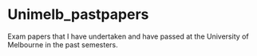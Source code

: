 # Unimelb_pastpapers
Exam papers that I have undertaken and have passed at the University of Melbourne in the past semesters. 
